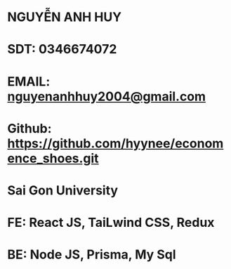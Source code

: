 # NGUYỄN ANH HUY

# SDT: 0346674072

# EMAIL: nguyenanhhuy2004@gmail.com

# Github: https://github.com/hyynee/economence_shoes.git

# Sai Gon University

# FE: React JS, TaiLwind CSS, Redux

# BE: Node JS, Prisma, My Sql
